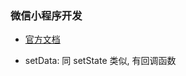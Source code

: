 ### 微信小程序开发

- [官方文档](https://developers.weixin.qq.com/miniprogram/dev/#%E7%94%B3%E8%AF%B7%E5%B8%90%E5%8F%B7)

- setData: 同 setState 类似, 有回调函数
